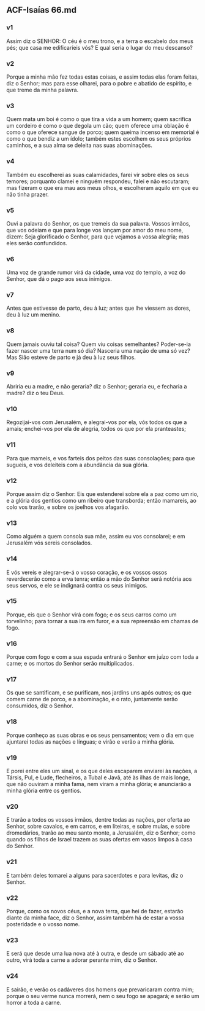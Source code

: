 ## ACF-Isaías 66.md
### v1
 Assim diz o SENHOR: O céu é o meu trono, e a terra o escabelo dos meus pés; que casa me edificaríeis vós? E qual seria o lugar do meu descanso?
### v2
 Porque a minha mão fez todas estas coisas, e assim todas elas foram feitas, diz o Senhor; mas para esse olharei, para o pobre e abatido de espírito, e que treme da minha palavra.
### v3
 Quem mata um boi é como o que tira a vida a um homem; quem sacrifica um cordeiro é como o que degola um cão; quem oferece uma oblação é como o que oferece sangue de porco; quem queima incenso em memorial é como o que bendiz a um ídolo; também estes escolhem os seus próprios caminhos, e a sua alma se deleita nas suas abominações.
### v4
 Também eu escolherei as suas calamidades, farei vir sobre eles os seus temores; porquanto clamei e ninguém respondeu, falei e não escutaram; mas fizeram o que era mau aos meus olhos, e escolheram aquilo em que eu não tinha prazer.
### v5
 Ouvi a palavra do Senhor, os que tremeis da sua palavra. Vossos irmãos, que vos odeiam e que para longe vos lançam por amor do meu nome, dizem: Seja glorificado o Senhor, para que vejamos a vossa alegria; mas eles serão confundidos.
### v6
 Uma voz de grande rumor virá da cidade, uma voz do templo, a voz do Senhor, que dá o pago aos seus inimigos.
### v7
 Antes que estivesse de parto, deu à luz; antes que lhe viessem as dores, deu à luz um menino.
### v8
 Quem jamais ouviu tal coisa? Quem viu coisas semelhantes? Poder-se-ia fazer nascer uma terra num só dia? Nasceria uma nação de uma só vez? Mas Sião esteve de parto e já deu à luz seus filhos.
### v9
 Abriria eu a madre, e não geraria? diz o Senhor; geraria eu, e fecharia a madre? diz o teu Deus.
### v10
 Regozijai-vos com Jerusalém, e alegrai-vos por ela, vós todos os que a amais; enchei-vos por ela de alegria, todos os que por ela pranteastes;
### v11
 Para que mameis, e vos farteis dos peitos das suas consolações; para que sugueis, e vos deleiteis com a abundância da sua glória.
### v12
 Porque assim diz o Senhor: Eis que estenderei sobre ela a paz como um rio, e a glória dos gentios como um ribeiro que transborda; então mamareis, ao colo vos trarão, e sobre os joelhos vos afagarão.
### v13
 Como alguém a quem consola sua mãe, assim eu vos consolarei; e em Jerusalém vós sereis consolados.
### v14
 E vós vereis e alegrar-se-á o vosso coração, e os vossos ossos reverdecerão como a erva tenra; então a mão do Senhor será notória aos seus servos, e ele se indignará contra os seus inimigos.
### v15
 Porque, eis que o Senhor virá com fogo; e os seus carros como um torvelinho; para tornar a sua ira em furor, e a sua repreensão em chamas de fogo.
### v16
 Porque com fogo e com a sua espada entrará o Senhor em juízo com toda a carne; e os mortos do Senhor serão multiplicados.
### v17
 Os que se santificam, e se purificam, nos jardins uns após outros; os que comem carne de porco, e a abominação, e o rato, juntamente serão consumidos, diz o Senhor.
### v18
 Porque conheço as suas obras e os seus pensamentos; vem o dia em que ajuntarei todas as nações e línguas; e virão e verão a minha glória.
### v19
 E porei entre eles um sinal, e os que deles escaparem enviarei às nações, a Társis, Pul, e Lude, flecheiros, a Tubal e Javã, até às ilhas de mais longe, que não ouviram a minha fama, nem viram a minha glória; e anunciarão a minha glória entre os gentios.
### v20
 E trarão a todos os vossos irmãos, dentre todas as nações, por oferta ao Senhor, sobre cavalos, e em carros, e em liteiras, e sobre mulas, e sobre dromedários, trarão ao meu santo monte, a Jerusalém, diz o Senhor; como quando os filhos de Israel trazem as suas ofertas em vasos limpos à casa do Senhor.
### v21
 E também deles tomarei a alguns para sacerdotes e para levitas, diz o Senhor.
### v22
 Porque, como os novos céus, e a nova terra, que hei de fazer, estarão diante da minha face, diz o Senhor, assim também há de estar a vossa posteridade e o vosso nome.
### v23
 E será que desde uma lua nova até à outra, e desde um sábado até ao outro, virá toda a carne a adorar perante mim, diz o Senhor.
### v24
 E sairão, e verão os cadáveres dos homens que prevaricaram contra mim; porque o seu verme nunca morrerá, nem o seu fogo se apagará; e serão um horror a toda a carne.
